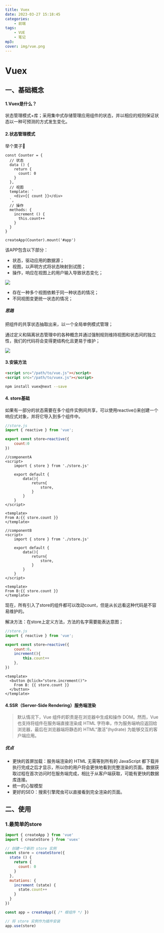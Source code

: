 ```yaml
---
title: Vuex
date: 2023-03-27 15:18:45
categories: 
    - 前端
tags: 
    - VUE
    - 笔记
mp3: 
cover: img/vue.png
---
```



# Vuex

## 一、基础概念

#### 1.Vuex是什么？

状态管理模式+库；采用集中式存储管理应用组件的状态，并以相应的规则保证状态以一种可预测的方式发生变化。

#### 2.状态管理模式

举个栗子🌰

```vue
const Counter = {
  // 状态
  data () {
    return {
      count: 0
    }
  },
  // 视图
  template: `
    <div>{{ count }}</div>
  `,
  // 操作
  methods: {
    increment () {
      this.count++
    }
  }
}

createApp(Counter).mount('#app')
```

该APP包含以下部分：

- 状态，驱动应用的数据源；
- 视图，以声明方式将状态映射到试图；
- 操作，响应在视图上的用户输入导致状态变化；

![](https://s3.bmp.ovh/imgs/2022/10/29/d3e085834c6b02a0.png)

- 存在一种多个视图依赖于同一种状态的情况；
- 不同视图变更统一状态的情况；

##### 思路

把组件的共享状态抽取出来，以一个全局单例模式管理；

通过定义和隔离状态管理中的各种概念并通过强制规则维持视图和状态间的独立性，我们的代码将会变得更结构化且更易于维护；

![](https://s3.bmp.ovh/imgs/2022/10/29/348dbed9d3ef8569.png)

#### 3.安装方法

```html
<script src="/path/to/vue.js"></script>
<script src="/path/to/vuex.js"></script>
```

```sh
npm install vuex@next --save
```

#### 4. store基础

如果有一部分的状态需要在多个组件实例间共享，可以使用reactive()来创建一个响应式对象，并将它导入到多个组件中。

```js
//store.js
import { reactive } from 'vue';

export const store=reactive({
    count:0
})
```

```vue
//componentA
<script>
	import { store } from './store.js'
    
    export default {
        data(){
            return{
                store,
            }
        }
    }
</script>

<template>
From A:{{ store.count }}
</template>
```

```vue
//componentB
<script>
	import { store } from './store.js'
    
    export default {
        data(){
            return{
                store,
            }
        }
    }
</script>

<template>
From B:{{ store.count }}
</template>
```

现在，所有引入了store的组件都可以改动count，但是从长远看这种代码是不容易维护的。

解决方法：在store上定义方法，方法的名字需要能表达意图；

```js
//store.js
import { reactive } from 'vue';

export const store=reactive({
    count:0，
    increment(){
    	this.count++
	},
})
```

```vue
<template>
  <button @click="store.increment()">
    From B: {{ store.count }}
  </button>
</template>
```

#### 4.SSR（Server-Side Rendering）服务端渲染

> 默认情况下，Vue 组件的职责是在浏览器中生成和操作 DOM。然而，Vue 也支持将组件在服务端直接渲染成 HTML 字符串，作为服务端响应返回给浏览器，最后在浏览器端将静态的 HTML“激活”(hydrate) 为能够交互的客户端应用。 

##### 优点

- 更快的首屏加载：服务端渲染的 HTML 无需等到所有的 JavaScript 都下载并执行完成之后才显示，所以你的用户将会更快地看到完整渲染的页面。数据获取过程在首次访问时在服务端完成，相比于从客户端获取，可能有更快的数据库连接。
- 统一的心智模型
- 更好的SEO：搜索引擎爬虫可以直接看到完全渲染的页面。

## 二、使用

### 1.最简单的store

```js
import { createApp } from 'vue'
import { createStore } from 'vuex'

// 创建一个新的 store 实例
const store = createStore({
  state () {
    return {
      count: 0
    }
  },
  mutations: {
    increment (state) {
      state.count++
    }
  }
})

const app = createApp({ /* 根组件 */ })

// 将 store 实例作为插件安装
app.use(store)
```






